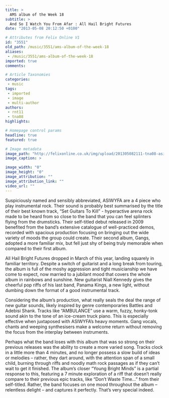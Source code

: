```yaml
---
title: >
  AMS album of the Week 18
subtitle: >
  And So I Watch You From Afar : All Hail Bright Futures
date: "2013-05-08 20:12:50 +0100"

# Attributes from Felix Online V1
id: "3551"
old_path: /music/3551/ams-album-of-the-week-18
aliases:
 - /music/3551/ams-album-of-the-week-18
imported: true
comments:

# Article Taxonomies
categories:
 - music
tags:
 - imported
 - image
 - multi-author
authors:
 - rnt11
 - tna08
highlights:

# Homepage control params
headline: true
featured: true

# Image metadata
image_path: "http://felixonline.co.uk/img/upload/201305082111-tna08-asiwyfa.jpg"
image_caption: >

image_width: "0"
image_height: "0"
image_attribution: ""
image_attribution_link: ""
video_url: ""
---
```


Suspiciously named and sensibly abbreviated, ASIWYFA are a 4 piece who play instrumental rock. Their sound is probably best summarised by the title of their best known track, “Set Guitars To Kill” - hyperactive arena rock made to be heard from so close to the band that you can feel splinters flying from the drumsticks. Their self-titled debut released in 2009 benefited from the band’s extensive catalogue of well-practiced demos, recorded with spacious production focusing on bringing out the wide variety of moods the group could create. Their second album, Gangs, adopted a more familiar mix, but fell just shy of being truly memorable when compared to their first album.

All Hail Bright Futures dropped in March of this year, landing squarely in familiar territory. Despite a switch of guitarist and a long break from touring, the album is full of the moshy aggression and tight musicianship we have come to expect, now married to a jubilant mood that covers the whole album in rainbows and sunshine. New guitarist Niall Kennedy gives the cheerful pop riffs of his last band, Panama Kings, a new light, without dumbing down the format of a good instrumental track.

Considering the album’s production, what really seals the deal the range of new guitar sounds, likely inspired by genre contemporaries Battles and Adebisi Shank. Tracks like “AMBULANCE” use a warm, fuzzy, honky-tonk sound akin to the tone of an ice-cream truck piano. This is especially effective when juxtaposed with ASIWYFA’s heavy moments. Gang vocals, chants and weeping synthesisers make a welcome return without removing the focus from the interplay between instruments.

Perhaps what the band loses with this album that was so strong on their previous releases was the ability to create a more varied song. Tracks clock in a little more than 4 minutes, and no longer possess a slow build of ideas or melodies – rather, they dart around, with the attention span of a small child, burning through riffs and noodly math rock passages as if they can’t wait to get it finished. The album’s closer “Young Bright Minds” is a partial response to this, featuring a 7 minute exploration of a riff that doesn’t really compare to their previous epic tracks, like “Don’t Waste Time…” from their self-titled. Rather, the band focuses on one mood throughout the album – relentless delight – and captures it perfectly. That’s very special indeed.
